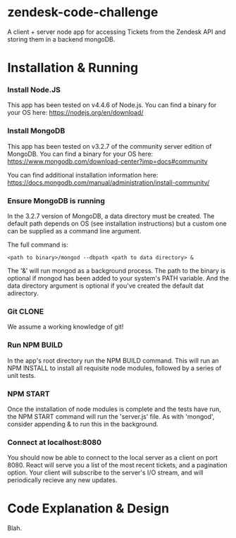 # zendesk-code-challenge
A client + server node app for accessing Tickets from the Zendesk API and storing them in a backend mongoDB.

# Installation & Running
### Install Node.JS
This app has been tested on v4.4.6 of Node.js. You can find a binary for your OS here:
https://nodejs.org/en/download/

### Install MongoDB
This app has been tested on v3.2.7 of the community server edition of MongoDB. You can find a binary for your OS here:
https://www.mongodb.com/download-center?jmp=docs#community

You can find additional installation information here:
https://docs.mongodb.com/manual/administration/install-community/

### Ensure MongoDB is running
In the 3.2.7 version of MongoDB, a data directory must be created. The default path depends on OS (see installation instructions) but a custom one can be supplied as a command line argument.

The full command is:
```
<path to binary>/mongod --dbpath <path to data directory> &
```

The '&' will run mongod as a background process. The path to the binary is optional if mongod has been added to your system's PATH variable. And the data directory argument is optional if you've created the default dat adirectory.

### Git CLONE
We assume a working knowledge of git! 

### Run NPM BUILD
In the app's root directory run the NPM BUILD command. This will run an NPM INSTALL to install all requisite node modules, followed by a series of unit tests.

### NPM START
Once the installation of node modules is complete and the tests have run, the NPM START command will run the 'server.js' file. As with 'mongod', consider appending & to run this in the background.

### Connect at localhost:8080
You should now be able to connect to the local server as a client on port 8080. React will serve you a list of the most recent tickets, and a pagination option. Your client will subscribe to the server's I/O stream, and will periodically recieve any new updates.

# Code Explanation & Design
Blah.
